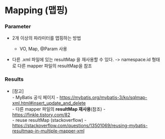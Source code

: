 # Mapping (맵핑)

### Parameter

* 2개 이상의 파라미터를 맵핑하는 방법
  - VO, Map, @Param 사용


* 다른 .xml 파일에 있는 resultMap 을 재사용할 수 있다.
  -> namespace.id 형태로 다른 mapper 파일의 resultMap을 참조
  

### Results


* [참고] <br>
  *-* MyBatis 공식 페이지 - https://mybatis.org/mybatis-3/ko/sqlmap-xml.html#insert_update_and_delete <br>
  *-* 다른 mapper 파일의 **resultMap 재사용**(참조) - https://finkle.tistory.com/82 <br>
  *-* reuse resultMap (stackoverflow) - https://stackoverflow.com/questions/13501069/reusing-mybatis-resultmap-in-multiple-mapper-xml <br>


  
